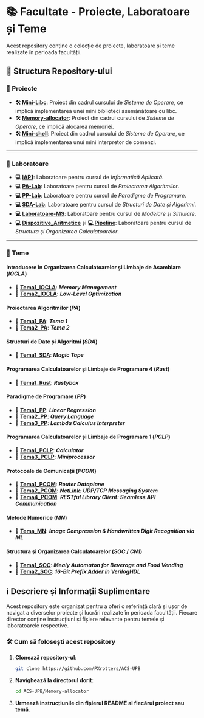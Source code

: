 # 📚 Facultate - Proiecte, Laboratoare și Teme

Acest repository conține o colecție de proiecte, laboratoare și teme realizate în perioada facultății.

## 📂 Structura Repository-ului

### 📁 Proiecte
- **🛠️ [Mini-Libc](Mini-Libc)**: Proiect din cadrul cursului de *Sisteme de Operare*, ce implică implementarea unei mini biblioteci asemănătoare cu libc.
- **🛠️ [Memory-allocator](Memory-allocator)**: Proiect din cadrul cursului de *Sisteme de Operare*, ce implică alocarea memoriei.
- **🛠️ [Mini-shell](Mini-shell)**: Proiect din cadrul cursului de *Sisteme de Operare*, ce implică implementarea unui mini interpretor de comenzi.

---

### 📁 Laboratoare
- **💻 [IAP1](IAP1)**: Laboratoare pentru cursul de *Informatică Aplicată*.
- **💻 [PA-Lab](PA-Lab)**: Laboratoare pentru cursul de *Proiectarea Algoritmilor*.
- **💻 [PP-Lab](PP-Lab)**: Laboratoare pentru cursul de *Paradigme de Programare*.
- **💻 [SDA-Lab](SDA-Lab)**: Laboratoare pentru cursul de *Structuri de Date și Algoritmi*.
- **💻 [Laboratoare-MS](Laboratoare-MS)**: Laboratoare pentru cursul de *Modelare și Simulare*.
- **💻 [Dispozitive_Aritmetice](Dispozitive_Aritmetice)** și **💻 [Pipeline](Pipeline)**: Laboratoare pentru cursul de *Structura și Organizarea Calculatoarelor*.

---

### 📁 Teme
#### Introducere în Organizarea Calculatoarelor și Limbaje de Asamblare (*IOCLA*)
- **📝 [Tema1_IOCLA](Tema1_IOCLA)**: ***Memory Management***
- **📝 [Tema2_IOCLA](Tema2_IOCLA)**: ***Low-Level Optimization***

#### Proiectarea Algoritmilor (*PA*)
- **📝 [Tema1_PA](Tema1_PA)**: ***Tema 1***
- **📝 [Tema2_PA](Tema2_PA)**: ***Tema 2***

#### Structuri de Date și Algoritmi (*SDA*)
- **📝 [Tema1_SDA](Tema1_SDA)**: ***Magic Tape***

#### Programarea Calculatoarelor și Limbaje de Programare 4 (*Rust*)
- **📝 [Tema1_Rust](Tema1_Rust)**: ***Rustybox***

#### Paradigme de Programare (*PP*)
- **📝 [Tema1_PP](Tema1_PP)**: ***Linear Regression***
- **📝 [Tema2_PP](Tema2_PP)**: ***Query Language***
- **📝 [Tema3_PP](Tema3_PP)**: ***Lambda Calculus Interpreter***

#### Programarea Calculatoarelor și Limbaje de Programare 1 (*PCLP*)
- **📝 [Tema1_PCLP](Tema1_PCLP)**: ***Calculator***
- **📝 [Tema3_PCLP](Tema3_PCLP)**: ***Miniprocessor***

#### Protocoale de Comunicații (*PCOM*)
- **📝 [Tema1_PCOM](Tema1_PCOM)**: ***Router Dataplane***
- **📝 [Tema2_PCOM](Tema2_PCOM)**: ***NetLink: UDP/TCP Messaging System***
- **📝 [Tema4_PCOM](Tema4_PCOM)**: ***RESTful Library Client: Seamless API Communication***

#### Metode Numerice (*MN*)
- **📝 [Tema_MN](Tema_MN)**: ***Image Compression & Handwritten Digit Recognition via ML***

#### Structura și Organizarea Calculatoarelor (*SOC* / *CN1*)
- **📝 [Tema1_SOC](Tema1_SOC)**: ***Mealy Automaton for Beverage and Food Vending***
- **📝 [Tema2_SOC](Tema2_SOC)**: ***16-Bit Prefix Adder in VerilogHDL***

## ℹ️ Descriere și Informații Suplimentare
Acest repository este organizat pentru a oferi o referință clară și ușor de navigat a diverselor proiecte și lucrări realizate în perioada facultății. Fiecare director conține instrucțiuni și fișiere relevante pentru temele și laboratoarele respective.

### 🛠️ Cum să folosești acest repository
1. **Clonează repository-ul**: 
    ```bash
    git clone https://github.com/PXrotters/ACS-UPB
    ```
2. **Navighează la directorul dorit**:
    ```bash
    cd ACS-UPB/Memory-allocator
    ```
3. **Urmează instrucțiunile din fișierul README al fiecărui proiect sau temă**.
